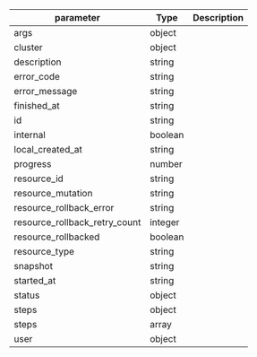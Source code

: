 | parameter | Type | Description |
| ----------- | ----------- |----------- |
| args  |  object  |    |
| cluster  |  object  |    |
| description  |  string  |    |
| error_code  |  string  |    |
| error_message  |  string  |    |
| finished_at  |  string  |    |
| id  |  string  |    |
| internal  |  boolean  |    |
| local_created_at  |  string  |    |
| progress  |  number  |    |
| resource_id  |  string  |    |
| resource_mutation  |  string  |    |
| resource_rollback_error  |  string  |    |
| resource_rollback_retry_count  |  integer  |    |
| resource_rollbacked  |  boolean  |    |
| resource_type  |  string  |    |
| snapshot  |  string  |    |
| started_at  |  string  |    |
| status  |  object  |    |
| steps  |  object  |    |
| steps  |  array  |    |
| user  |  object  |    |